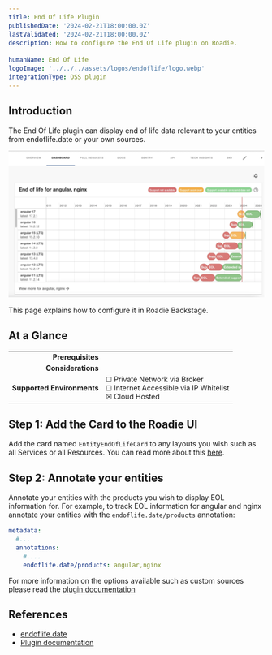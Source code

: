 ```yaml
---
title: End Of Life Plugin
publishedDate: '2024-02-21T18:00:00.0Z'
lastValidated: '2024-02-21T18:00:00.0Z'
description: How to configure the End Of Life plugin on Roadie.

humanName: End Of Life
logoImage: '../../../assets/logos/endoflife/logo.webp'
integrationType: OSS plugin
---
```


## Introduction

The End Of Life plugin can display end of life data relevant to your entities from endoflife.date or your own sources.

![Example image showing end of life test report](./endoflife.webp)

This page explains how to configure it in Roadie Backstage.

## At a Glance

|                            |                                                                                                  |
| -------------------------: | ------------------------------------------------------------------------------------------------ |
|          **Prerequisites** |                                                                                                  |
|         **Considerations** |                                                                                                  |
| **Supported Environments** | ☐ Private Network via Broker <br /> ☐ Internet Accessible via IP Whitelist <br /> ☒ Cloud Hosted |

## Step 1: Add the Card to the Roadie UI

Add the card named `EntityEndOfLifeCard` to any layouts you wish such as all Services or all Resources. You can read more
about this [here](/docs/details/updating-the-ui/).

## Step 2: Annotate your entities

Annotate your entities with the products you wish to display EOL information for. For example, to track EOL
information for angular and nginx annotate your entities with the `endoflife.date/products` annotation:

```yaml
metadata:
  #...
  annotations:
    #....
    endoflife.date/products: angular,nginx
```

For more information on the options available such as custom sources please read the [plugin documentation](https://github.com/dweber019/backstage-plugins/tree/main/plugins/endoflife#annotations)

## References

- [endoflife.date](https://endoflife.date/)
- [Plugin documentation](https://github.com/dweber019/backstage-plugins/tree/main/plugins/endoflife)
